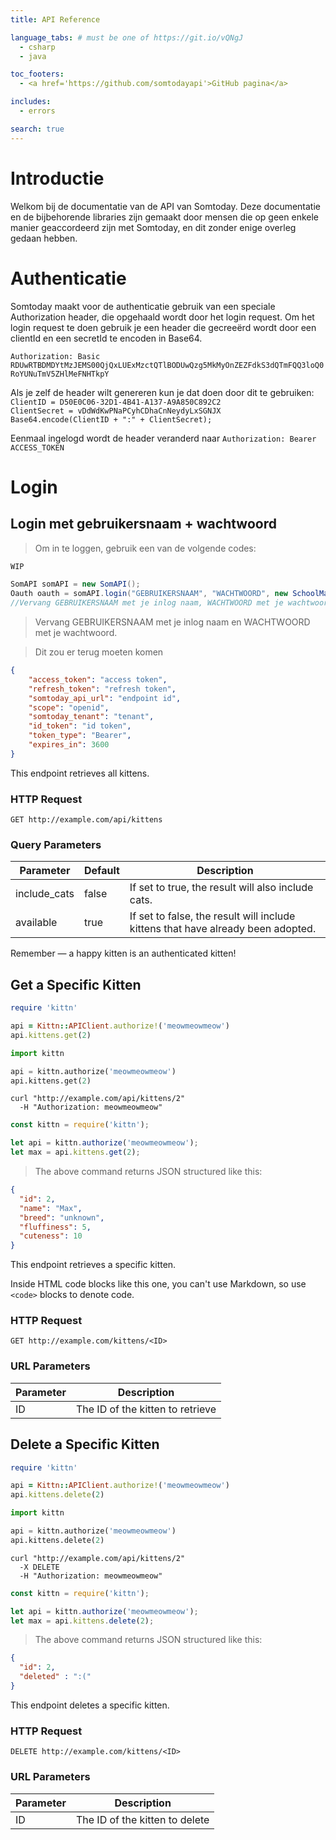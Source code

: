 ```yaml
---
title: API Reference

language_tabs: # must be one of https://git.io/vQNgJ
  - csharp
  - java

toc_footers:
  - <a href='https://github.com/somtodayapi'>GitHub pagina</a>

includes:
  - errors

search: true
---
```


# Introductie

Welkom bij de documentatie van de API van Somtoday. Deze documentatie en de bijbehorende libraries zijn gemaakt door mensen die op geen enkele manier geaccordeerd zijn met Somtoday, en dit zonder enige overleg gedaan hebben.

# Authenticatie

Somtoday maakt voor de authenticatie gebruik van een speciale Authorization header, die opgehaald wordt door het login request. Om het login request te doen gebruik je een header die gecreeërd wordt door een clientId en een secretId te encoden in Base64.

`Authorization: Basic RDUwRTBDMDYtMzJEMS00QjQxLUExMzctQTlBODUwQzg5MkMyOnZEZFdkS3dQTmFQQ3loQ0RoYUNuTmV5ZHlMeFNHTkpY`

<aside class="notice">
Als je zelf de header wilt genereren kun je dat doen door dit te gebruiken:<br>
<code>ClientID = D50E0C06-32D1-4B41-A137-A9A850C892C2</code><br>
<code>ClientSecret = vDdWdKwPNaPCyhCDhaCnNeydyLxSGNJX</code><br>
<code>Base64.encode(ClientID + ":" + ClientSecret);</code>
</aside>

Eenmaal ingelogd wordt de header veranderd naar
`Authorization: Bearer ACCESS_TOKEN`

# Login

## Login met gebruikersnaam + wachtwoord

> Om in te loggen, gebruik een van de volgende codes:

```csharp
WIP
```

```java
SomAPI somAPI = new SomAPI();
Oauth oauth = somAPI.login("GEBRUIKERSNAAM", "WACHTWOORD", new SchoolManager().getSchoolByName("SCHOOL NAAM"));
//Vervang GEBRUIKERSNAAM met je inlog naam, WACHTWOORD met je wachtwoord en SCHOOL NAAM met de naam van je instantie, meer info daarover bij het kopje Scholen
```

> Vervang GEBRUIKERSNAAM met je inlog naam en WACHTWOORD met je wachtwoord.

> Dit zou er terug moeten komen
```json
{
    "access_token": "access token",
    "refresh_token": "refresh token",
    "somtoday_api_url": "endpoint id",
    "scope": "openid",
    "somtoday_tenant": "tenant",
    "id_token": "id token",
    "token_type": "Bearer",
    "expires_in": 3600
}
```

This endpoint retrieves all kittens.

### HTTP Request

`GET http://example.com/api/kittens`

### Query Parameters

Parameter | Default | Description
--------- | ------- | -----------
include_cats | false | If set to true, the result will also include cats.
available | true | If set to false, the result will include kittens that have already been adopted.

<aside class="success">
Remember — a happy kitten is an authenticated kitten!
</aside>

## Get a Specific Kitten

```ruby
require 'kittn'

api = Kittn::APIClient.authorize!('meowmeowmeow')
api.kittens.get(2)
```

```python
import kittn

api = kittn.authorize('meowmeowmeow')
api.kittens.get(2)
```

```shell
curl "http://example.com/api/kittens/2"
  -H "Authorization: meowmeowmeow"
```

```javascript
const kittn = require('kittn');

let api = kittn.authorize('meowmeowmeow');
let max = api.kittens.get(2);
```

> The above command returns JSON structured like this:

```json
{
  "id": 2,
  "name": "Max",
  "breed": "unknown",
  "fluffiness": 5,
  "cuteness": 10
}
```

This endpoint retrieves a specific kitten.

<aside class="warning">Inside HTML code blocks like this one, you can't use Markdown, so use <code>&lt;code&gt;</code> blocks to denote code.</aside>

### HTTP Request

`GET http://example.com/kittens/<ID>`

### URL Parameters

Parameter | Description
--------- | -----------
ID | The ID of the kitten to retrieve

## Delete a Specific Kitten

```ruby
require 'kittn'

api = Kittn::APIClient.authorize!('meowmeowmeow')
api.kittens.delete(2)
```

```python
import kittn

api = kittn.authorize('meowmeowmeow')
api.kittens.delete(2)
```

```shell
curl "http://example.com/api/kittens/2"
  -X DELETE
  -H "Authorization: meowmeowmeow"
```

```javascript
const kittn = require('kittn');

let api = kittn.authorize('meowmeowmeow');
let max = api.kittens.delete(2);
```

> The above command returns JSON structured like this:

```json
{
  "id": 2,
  "deleted" : ":("
}
```

This endpoint deletes a specific kitten.

### HTTP Request

`DELETE http://example.com/kittens/<ID>`

### URL Parameters

Parameter | Description
--------- | -----------
ID | The ID of the kitten to delete

